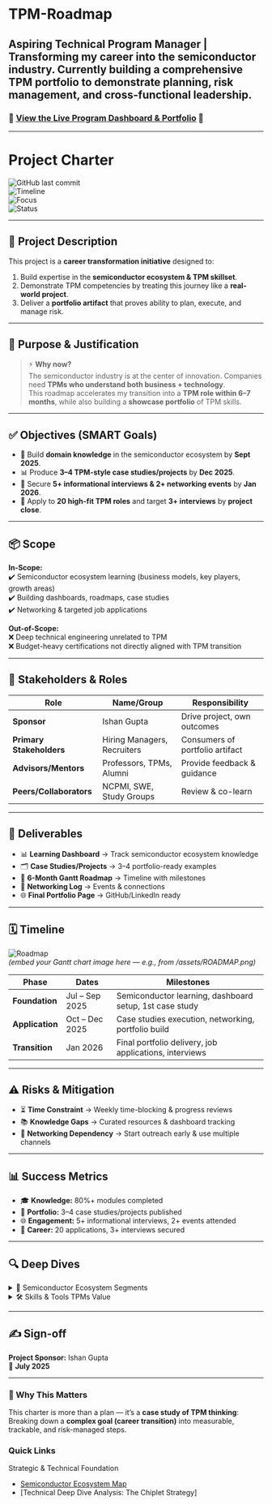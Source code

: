 # TPM-Roadmap
Aspiring Technical Program Manager | Transforming my career into the semiconductor industry. Currently building a comprehensive TPM portfolio to demonstrate planning, risk management, and cross-functional leadership.
---

### **🚀 [View the Live Program Dashboard & Portfolio](https://your-username.github.io/Semiconductor-TPM-Portfolio/) 🚀**

---

# Project Charter 

![GitHub last commit](https://img.shields.io/github/last-commit/USERNAME/REPO?style=for-the-badge&color=blue)  
![Timeline](https://img.shields.io/badge/Timeline-Jul%202025%20→%20Jan%202026-purple?style=for-the-badge)  
![Focus](https://img.shields.io/badge/Focus-TPM%20Career%20Transition-orange?style=for-the-badge)  
![Status](https://img.shields.io/badge/Status-In%20Progress-green?style=for-the-badge)  

---

## 📖 Project Description  
This project is a **career transformation initiative** designed to:  
1. Build expertise in the **semiconductor ecosystem & TPM skillset**.  
2. Demonstrate TPM competencies by treating this journey like a **real-world project**.  
3. Deliver a **portfolio artifact** that proves ability to plan, execute, and manage risk.  

---

## 🎯 Purpose & Justification  
> ⚡ **Why now?**  
The semiconductor industry is at the center of innovation. Companies need **TPMs who understand both business + technology**.  
This roadmap accelerates my transition into a **TPM role within 6–7 months**, while also building a **showcase portfolio** of TPM skills.  

---

## ✅ Objectives (SMART Goals)  
- 📘 Build **domain knowledge** in the semiconductor ecosystem by **Sept 2025**.  
- 📊 Produce **3–4 TPM-style case studies/projects** by **Dec 2025**.  
- 🤝 Secure **5+ informational interviews & 2+ networking events** by **Jan 2026**.  
- 💼 Apply to **20 high-fit TPM roles** and target **3+ interviews** by **project close**.  

---

## 📦 Scope  
**In-Scope:**  
✔️ Semiconductor ecosystem learning (business models, key players, growth areas)  
✔️ Building dashboards, roadmaps, case studies  
✔️ Networking & targeted job applications  

**Out-of-Scope:**  
❌ Deep technical engineering unrelated to TPM  
❌ Budget-heavy certifications not directly aligned with TPM transition  

---

## 👥 Stakeholders & Roles  
| Role | Name/Group | Responsibility |  
|------|------------|----------------|  
| **Sponsor** | Ishan Gupta | Drive project, own outcomes |  
| **Primary Stakeholders** | Hiring Managers, Recruiters | Consumers of portfolio artifact |  
| **Advisors/Mentors** | Professors, TPMs, Alumni | Provide feedback & guidance |  
| **Peers/Collaborators** | NCPMI, SWE, Study Groups | Review & co-learn |  

---

## 📂 Deliverables  
- 📊 **Learning Dashboard** → Track semiconductor ecosystem knowledge  
- 🗂️ **Case Studies/Projects** → 3–4 portfolio-ready examples  
- 📅 **6-Month Gantt Roadmap** → Timeline with milestones  
- 🤝 **Networking Log** → Events & connections  
- 🌐 **Final Portfolio Page** → GitHub/LinkedIn ready  

---

## 🗓️ Timeline  

![Roadmap](ROADMAP.png)  
*(embed your Gantt chart image here — e.g., from /assets/ROADMAP.png)*  

| Phase | Dates | Milestones |  
|-------|-------|------------|  
| **Foundation** | Jul – Sep 2025 | Semiconductor learning, dashboard setup, 1st case study |  
| **Application** | Oct – Dec 2025 | Case studies execution, networking, portfolio build |  
| **Transition** | Jan 2026 | Final portfolio delivery, job applications, interviews |  

---

## ⚠️ Risks & Mitigation  
- ⏳ **Time Constraint** → Weekly time-blocking & progress reviews  
- 📚 **Knowledge Gaps** → Curated resources & dashboard tracking  
- 🤝 **Networking Dependency** → Start outreach early & use multiple channels  

---

## 📊 Success Metrics  
- 🎓 **Knowledge:** 80%+ modules completed  
- 📝 **Portfolio:** 3–4 case studies/projects published  
- 🌐 **Engagement:** 5+ informational interviews, 2+ events attended  
- 💼 **Career:** 20 applications, 3+ interviews secured  

---

## 🔍 Deep Dives  

<details>
<summary>🔎 Semiconductor Ecosystem Segments</summary>  

- **Design (EDA, IP, Fabless)** → Ex: NVIDIA, ARM  
- **Manufacturing (Foundries)** → Ex: TSMC, Intel Foundry  
- **Equipment & Materials** → Ex: ASML, Applied Materials  
- **Assembly & Testing** → Ex: ASE Group  
- **End Applications** → Automotive, AI, Consumer Electronics  

*Why it matters*: Understanding **end-to-end value chain** helps TPMs connect engineering work with business outcomes.  

</details>  

<details>
<summary>🛠️ Skills & Tools TPMs Value</summary>  

- **Program Management Tools** → JIRA, Trello, Confluence  
- **Data & Reporting** → Excel, SQL, visualization tools  
- **Technical Familiarity** → Basics of semiconductors, systems architecture  
- **Soft Skills** → Stakeholder management, cross-team leadership  

</details>  

---

## ✍️ Sign-off  
**Project Sponsor:** Ishan Gupta  
📅 **July 2025**  

---

### 🌟 Why This Matters  
This charter is more than a plan — it’s a **case study of TPM thinking**:  
Breaking down a **complex goal (career transition)** into measurable, trackable, and risk-managed steps.  


### Quick Links
Strategic & Technical Foundation
* [Semiconductor Ecosystem Map](https://github.com/Ishan0520/TPM-Roadmap/blob/main/Semiconductor%20Ecosystem.md)
* [Technical Deep Dive Analysis: The Chiplet Strategy]
